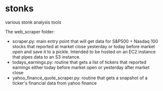 # stonks
various stonk analysis tools

The web_scraper folder:
  - scraper.py: main entry point that will get data for S&P500 + Nasdaq 100 stocks that reported at market close yesterday or today before market open and save it to a pickle.
  Intended to be hosted on an EC2 instance that pipes data to an S3 instance.
  - todays_earnings.py: routine that gets a list of tickers that reported earnings either today before market open or yesterday after market close
  - yahoo_finance_quote_scraper.py: routine that gets a snapshot of a ticker's financial data from yahoo finance
